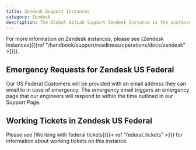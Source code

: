 ```yaml
---
title: Zendesk Support Instances
category: Zendesk
description: The Global GitLab Support Zendesk Instance is the instance where we receive and work on most of our customers' tickets.
---
```


For more information on Zendesk instances, please see
[Zendesk Instances]({{ref "/handbook/support/readiness/operations/docs/zendesk" >]}}).

## Emergency Requests for Zendesk US Federal

Our US Federal Customers will be provided with an email address they can email to in case of emergency. The emergency email triggers an emergency page that our engineers will respond to within the time outlined in our Support Page.

## Working Tickets in Zendesk US Federal

Please see [Working with federal tickets]({{< ref "federal_tickets" >}}) for information about working tickets on this instance.
